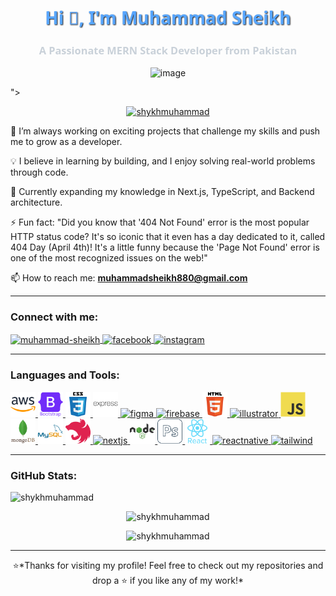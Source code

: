 <h1 align="center" style="font-family: 'Segoe UI', Tahoma, Geneva, Verdana, sans-serif; color: #58a6ff; text-shadow: 1px 1px 2px #0d1117;">Hi 👋, I'm Muhammad Sheikh</h1>
<h3 align="center" style="font-family: 'Segoe UI', Tahoma, Geneva, Verdana, sans-serif; color: #c9d1d9;">A Passionate MERN Stack Developer from Pakistan</h3>

<p align="center"> 
  <img src="<img width="1536" height="1024" alt="image" src="https://github.com/user-attachments/assets/ce9d4fb6-3027-4240-9e62-6294b3ed0157" />

">
</p>



<p align="center">
  <a href="https://github.com/ryo-ma/github-profile-trophy">
    <img src="https://github-profile-trophy.vercel.app/?username=shykhmuhammad" alt="shykhmuhammad" />
  </a>
</p>


🔭 I’m always working on exciting projects that challenge my skills and push me to grow as a developer.

💡 I believe in learning by building, and I enjoy solving real-world problems through code.

🌱 Currently expanding my knowledge in Next.js, TypeScript, and Backend architecture.
 
⚡ Fun fact: "Did you know that '404 Not Found' error is the most popular HTTP status code? It's so iconic that it even has a day dedicated to it, called 404 Day (April 4th)! It's a little funny because the 'Page Not Found' error is one of the most recognized issues on the web!"

📫 How to reach me: **muhammadsheikh880@gmail.com**

---

### Connect with me:
<p align="left">
  <a href="https://www.linkedin.com/in/muhammad-sheikh-07b7b8354/" target="blank">
    <img align="center" src="https://raw.githubusercontent.com/rahuldkjain/github-profile-readme-generator/master/src/images/icons/Social/linked-in-alt.svg" alt="muhammad-sheikh" height="30" width="40" />
  </a>
  <a href="[https://fb.com/https://www.facebook.com/profile.php?id=100087994946628](https://www.facebook.com/profile.php?id=100087994946628)" target="blank">
    <img align="center" src="https://raw.githubusercontent.com/rahuldkjain/github-profile-readme-generator/master/src/images/icons/Social/facebook.svg" alt="facebook" height="30" width="40" />
  </a>
  <a href="https://instagram.com/ohh.itz__sheikh" target="blank">
    <img align="center" src="https://raw.githubusercontent.com/rahuldkjain/github-profile-readme-generator/master/src/images/icons/Social/instagram.svg" alt="instagram" height="30" width="40" />
  </a>
</p>

---

### Languages and Tools:
<p align="left">
  <a href="https://aws.amazon.com" target="_blank" rel="noreferrer">
    <img src="https://raw.githubusercontent.com/devicons/devicon/master/icons/amazonwebservices/amazonwebservices-original-wordmark.svg" alt="aws" width="40" height="40" />
  </a>
  <a href="https://getbootstrap.com" target="_blank" rel="noreferrer">
    <img src="https://raw.githubusercontent.com/devicons/devicon/master/icons/bootstrap/bootstrap-plain-wordmark.svg" alt="bootstrap" width="40" height="40" />
  </a>
  <a href="https://www.w3schools.com/css/" target="_blank" rel="noreferrer">
    <img src="https://raw.githubusercontent.com/devicons/devicon/master/icons/css3/css3-original-wordmark.svg" alt="css3" width="40" height="40" />
  </a>
  <a href="https://expressjs.com" target="_blank" rel="noreferrer">
    <img src="https://raw.githubusercontent.com/devicons/devicon/master/icons/express/express-original-wordmark.svg" alt="express" width="40" height="40" />
  </a>
  <a href="https://www.figma.com/" target="_blank" rel="noreferrer">
    <img src="https://www.vectorlogo.zone/logos/figma/figma-icon.svg" alt="figma" width="40" height="40" />
  </a>
  <a href="https://firebase.google.com/" target="_blank" rel="noreferrer">
    <img src="https://www.vectorlogo.zone/logos/firebase/firebase-icon.svg" alt="firebase" width="40" height="40" />
  </a>
  <a href="https://www.w3.org/html/" target="_blank" rel="noreferrer">
    <img src="https://raw.githubusercontent.com/devicons/devicon/master/icons/html5/html5-original-wordmark.svg" alt="html5" width="40" height="40" />
  </a>
  <a href="https://www.adobe.com/in/products/illustrator.html" target="_blank" rel="noreferrer">
    <img src="https://www.vectorlogo.zone/logos/adobe_illustrator/adobe_illustrator-icon.svg" alt="illustrator" width="40" height="40" />
  </a>
  <a href="https://developer.mozilla.org/en-US/docs/Web/JavaScript" target="_blank" rel="noreferrer">
    <img src="https://raw.githubusercontent.com/devicons/devicon/master/icons/javascript/javascript-original.svg" alt="javascript" width="40" height="40" />
  </a>
  <a href="https://www.mongodb.com/" target="_blank" rel="noreferrer">
    <img src="https://raw.githubusercontent.com/devicons/devicon/master/icons/mongodb/mongodb-original-wordmark.svg" alt="mongodb" width="40" height="40" />
  </a>
  <a href="https://www.mysql.com/" target="_blank" rel="noreferrer">
    <img src="https://raw.githubusercontent.com/devicons/devicon/master/icons/mysql/mysql-original-wordmark.svg" alt="mysql" width="40" height="40" />
  </a>
  <a href="https://nestjs.com/" target="_blank" rel="noreferrer">
    <img src="https://raw.githubusercontent.com/devicons/devicon/master/icons/nestjs/nestjs-plain.svg" alt="nestjs" width="40" height="40" />
  </a>
  <a href="https://nextjs.org/" target="_blank" rel="noreferrer">
    <img src="https://cdn.worldvectorlogo.com/logos/nextjs-2.svg" alt="nextjs" width="40" height="40" />
  </a>
  <a href="https://nodejs.org" target="_blank" rel="noreferrer">
    <img src="https://raw.githubusercontent.com/devicons/devicon/master/icons/nodejs/nodejs-original-wordmark.svg" alt="nodejs" width="40" height="40" />
  </a>
  <a href="https://www.photoshop.com/en" target="_blank" rel="noreferrer">
    <img src="https://raw.githubusercontent.com/devicons/devicon/master/icons/photoshop/photoshop-line.svg" alt="photoshop" width="40" height="40" />
  </a>
  <a href="https://reactjs.org/" target="_blank" rel="noreferrer">
    <img src="https://raw.githubusercontent.com/devicons/devicon/master/icons/react/react-original-wordmark.svg" alt="react" width="40" height="40" />
  </a>
  <a href="https://reactnative.dev/" target="_blank" rel="noreferrer">
    <img src="https://reactnative.dev/img/header_logo.svg" alt="reactnative" width="40" height="40" />
  </a>
  <a href="https://tailwindcss.com/" target="_blank" rel="noreferrer">
    <img src="https://www.vectorlogo.zone/logos/tailwindcss/tailwindcss-icon.svg" alt="tailwind" width="40" height="40" />
  </a>
</p>

---

### GitHub Stats:
<p align="left">
  <img src="https://github-readme-stats.vercel.app/api/top-langs?username=shykhmuhammad&show_icons=true&locale=en&layout=compact" alt="shykhmuhammad" />
</p>

<p align="center">
  <img src="https://github-readme-stats.vercel.app/api?username=shykhmuhammad&show_icons=true&locale=en" alt="shykhmuhammad" />
</p>

<p align="center">
  <img src="https://github-readme-streak-stats.herokuapp.com/?user=shykhmuhammad&" alt="shykhmuhammad" />
</p>

---

<p align='center'>
  ⭐*Thanks for visiting my profile! Feel free to check out my repositories and drop a ⭐ if you like any of my work!*
</p>
